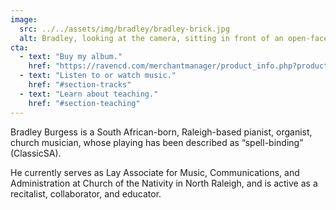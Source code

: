 ```yaml
---
image:
  src: ../../assets/img/bradley/bradley-brick.jpg
  alt: Bradley, looking at the camera, sitting in front of an open-face red-brick wall
cta:
  - text: "Buy my album."
    href: "https://ravencd.com/merchantmanager/product_info.php?products_id=381"
  - text: "Listen to or watch music."
    href: "#section-tracks"
  - text: "Learn about teaching."
    href: "#section-teaching"
---
```


Bradley Burgess is a South African-born, Raleigh-based pianist, organist, church
musician, whose playing has been described as “spell-binding”
(ClassicSA).

He currently serves as Lay Associate for Music, Communications, and
Administration at Church of the Nativity in North Raleigh, and is active as a
recitalist, collaborator, and educator.
